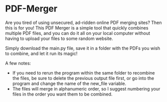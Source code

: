 # PDF-Merger

Are you tired of using unsecured, ad-ridden online PDF merging sites? Then this is for you! This PDF Merger is a simple tool that quickly combines multiple PDF files, and you can do it all on your local computer without having to upload your files to some random website. 

Simply download the main.py file, save it in a folder with the PDFs you wish to combine, and let it run its magic! 

A few notes: 
- If you need to rerun the program within the same folder to recombine the files, be sure to delete the previous output file first, or go into the program and change the name of the new_file variable. 
- The files will merge in alphanumeric order, so I suggest numbering your files in the order you want them to be combined. 
